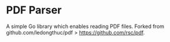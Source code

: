 # PDF Parser

A simple Go library which enables reading PDF files.
Forked from github.com/ledongthuc/pdf > https://github.com/rsc/pdf.
